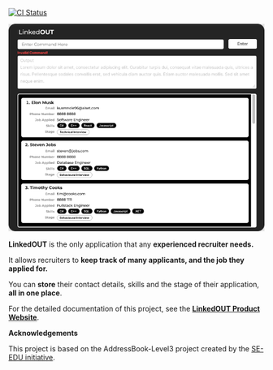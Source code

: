 [![CI Status](https://github.com/se-edu/addressbook-level3/workflows/Java%20CI/badge.svg)](https://github.com/AY2122S2-CS2103T-T09-2/tp/actions)

![Ui](docs/images/Ui.png)

**LinkedOUT** is the only application that any **experienced recruiter needs.** 

It allows recruiters to **keep track of many applicants, and the job they applied for.** 

You can **store** their contact details, skills and the stage of their application, **all in one place**.

For the detailed documentation of this project, see the **[LinkedOUT Product Website](https://ay2122s2-cs2103t-t09-2.github.io/tp/)**. 

**Acknowledgements**

This project is based on the AddressBook-Level3 project created by the [SE-EDU initiative](https://se-education.org).
